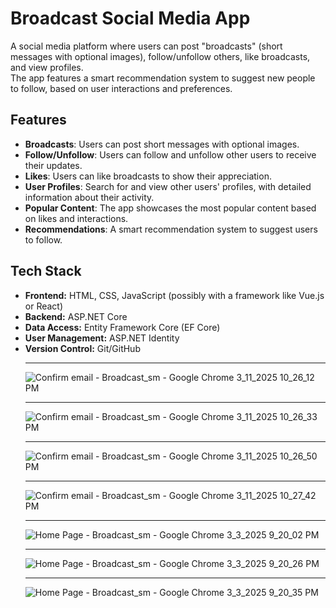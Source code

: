# Broadcast Social Media App

A social media platform where users can post "broadcasts" (short messages with optional images), follow/unfollow others, like broadcasts, and view profiles.<br /> 
The app features a smart recommendation system to suggest new people to follow, based on user interactions and preferences.

## Features

- **Broadcasts**: Users can post short messages with optional images.
- **Follow/Unfollow**: Users can follow and unfollow other users to receive their updates.
- **Likes**: Users can like broadcasts to show their appreciation.
- **User Profiles**: Search for and view other users' profiles, with detailed information about their activity.
- **Popular Content**: The app showcases the most popular content based on likes and interactions.
- **Recommendations**: A smart recommendation system to suggest users to follow.

## Tech Stack

- **Frontend:** HTML, CSS, JavaScript (possibly with a framework like Vue.js or React)
- **Backend:** ASP.NET Core
- **Data Access:** Entity Framework Core (EF Core)
- **User Management:** ASP.NET Identity
- **Version Control:** Git/GitHub<hr />
![Confirm email - Broadcast_sm - Google Chrome 3_11_2025 10_26_12 PM](https://github.com/user-attachments/assets/1cafaa58-f7bc-495c-91f2-80696adda591)<hr />
![Confirm email - Broadcast_sm - Google Chrome 3_11_2025 10_26_33 PM](https://github.com/user-attachments/assets/fa4ec2a4-2709-410e-83ac-62c9be124ac4)<hr />
![Confirm email - Broadcast_sm - Google Chrome 3_11_2025 10_26_50 PM](https://github.com/user-attachments/assets/ed2ca84a-ebc3-4367-8acf-93e3c742708e)<hr />
![Confirm email - Broadcast_sm - Google Chrome 3_11_2025 10_27_42 PM](https://github.com/user-attachments/assets/6afe1249-5d7c-4834-9f64-0d37f3ee568b)<hr />
![Home Page - Broadcast_sm - Google Chrome 3_3_2025 9_20_02 PM](https://github.com/user-attachments/assets/046a0a3e-26d3-4467-aacf-cb70adcdb272)<hr />
![Home Page - Broadcast_sm - Google Chrome 3_3_2025 9_20_26 PM](https://github.com/user-attachments/assets/68e123d6-fbf9-4a5a-89db-179635a40ce4)<hr />
![Home Page - Broadcast_sm - Google Chrome 3_3_2025 9_20_35 PM](https://github.com/user-attachments/assets/98060036-df39-4b79-ba7e-e26bd95996fc)

